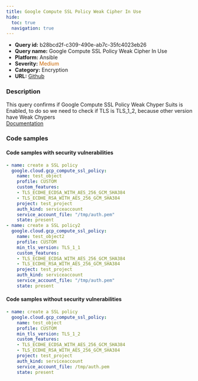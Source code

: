 ```yaml
---
title: Google Compute SSL Policy Weak Cipher In Use
hide:
  toc: true
  navigation: true
---
```


<style>
  .highlight .hll {
    background-color: #ff171742;
  }
  .md-content {
    max-width: 1100px;
    margin: 0 auto;
  }
</style>

-   **Query id:** b28bcd2f-c309-490e-ab7c-35fc4023eb26
-   **Query name:** Google Compute SSL Policy Weak Cipher In Use
-   **Platform:** Ansible
-   **Severity:** <span style="color:#C60">Medium</span>
-   **Category:** Encryption
-   **URL:** [Github](https://github.com/Checkmarx/kics/tree/master/assets/queries/ansible/gcp/google_compute_ssl_policy_weak_cipher_in_use)

### Description
This query confirms if Google Compute SSL Policy Weak Chyper Suits is Enabled, to do so we need to check if TLS is TLS_1_2, because other version have Weak Chypers<br>
[Documentation](https://docs.ansible.com/ansible/latest/collections/google/cloud/gcp_compute_ssl_policy_module.html)

### Code samples
#### Code samples with security vulnerabilities
```yaml title="Postitive test num. 1 - yaml file" hl_lines="16 2"
- name: create a SSL policy
  google.cloud.gcp_compute_ssl_policy:
    name: test_object
    profile: CUSTOM
    custom_features:
    - TLS_ECDHE_ECDSA_WITH_AES_256_GCM_SHA384
    - TLS_ECDHE_RSA_WITH_AES_256_GCM_SHA384
    project: test_project
    auth_kind: serviceaccount
    service_account_file: "/tmp/auth.pem"
    state: present
- name: create a SSL policy2
  google.cloud.gcp_compute_ssl_policy:
    name: test_object2
    profile: CUSTOM
    min_tls_version: TLS_1_1
    custom_features:
    - TLS_ECDHE_ECDSA_WITH_AES_256_GCM_SHA384
    - TLS_ECDHE_RSA_WITH_AES_256_GCM_SHA384
    project: test_project
    auth_kind: serviceaccount
    service_account_file: "/tmp/auth.pem"
    state: present

```


#### Code samples without security vulnerabilities
```yaml title="Negative test num. 1 - yaml file"
- name: create a SSL policy
  google.cloud.gcp_compute_ssl_policy:
    name: test_object
    profile: CUSTOM
    min_tls_version: TLS_1_2
    custom_features:
    - TLS_ECDHE_ECDSA_WITH_AES_256_GCM_SHA384
    - TLS_ECDHE_RSA_WITH_AES_256_GCM_SHA384
    project: test_project
    auth_kind: serviceaccount
    service_account_file: /tmp/auth.pem
    state: present

```
